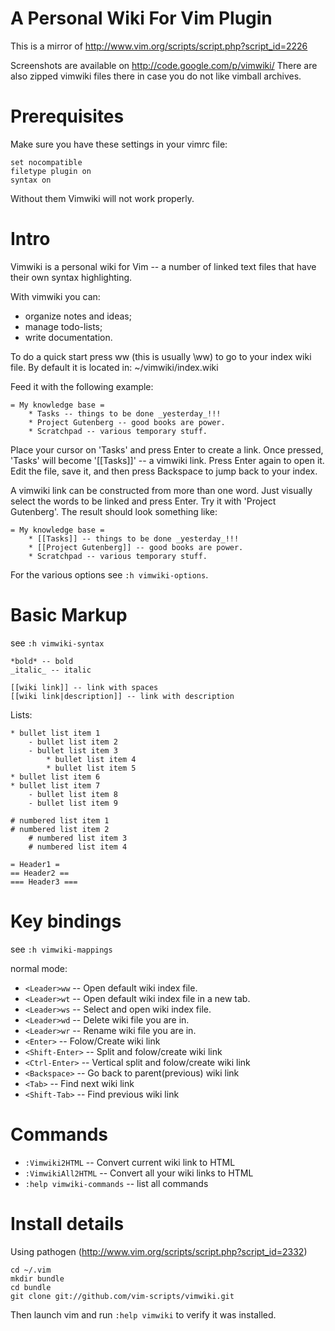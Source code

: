 A Personal Wiki For Vim Plugin
==============================================================================

This is a mirror of http://www.vim.org/scripts/script.php?script_id=2226

Screenshots are available on http://code.google.com/p/vimwiki/ 
There are also zipped vimwiki files there in case you do not like vimball archives.


Prerequisites
==============================================================================

Make sure you have these settings in your vimrc file: 

    set nocompatible
    filetype plugin on
    syntax on

Without them Vimwiki will not work properly.


Intro
==============================================================================
Vimwiki is a personal wiki for Vim -- a number of linked text files that have
their own syntax highlighting.

With vimwiki you can:

 * organize notes and ideas;
 * manage todo-lists;
 * write documentation.

To do a quick start press <Leader>ww (this is usually \ww) to go to your index
wiki file.  By default it is located in: 
    ~/vimwiki/index.wiki

Feed it with the following example:

    = My knowledge base =
        * Tasks -- things to be done _yesterday_!!!
        * Project Gutenberg -- good books are power.
        * Scratchpad -- various temporary stuff.

Place your cursor on 'Tasks' and press Enter to create a link.  Once pressed,
'Tasks' will become '[[Tasks]]' -- a vimwiki link.  Press Enter again to
open it.  Edit the file, save it, and then press Backspace to jump back to your
index.

A vimwiki link can be constructed from more than one word.  Just visually
select the words to be linked and press Enter.  Try it with 'Project
Gutenberg'.  The result should look something like:

    = My knowledge base =
        * [[Tasks]] -- things to be done _yesterday_!!!
        * [[Project Gutenberg]] -- good books are power.
        * Scratchpad -- various temporary stuff.

For the various options see `:h vimwiki-options`.


Basic Markup
==============================================================================
see `:h vimwiki-syntax`

    *bold* -- bold 
    _italic_ -- italic 

    [[wiki link]] -- link with spaces
    [[wiki link|description]] -- link with description

Lists:

    * bullet list item 1
        - bullet list item 2
        - bullet list item 3
            * bullet list item 4
            * bullet list item 5
    * bullet list item 6
    * bullet list item 7
        - bullet list item 8
        - bullet list item 9

    # numbered list item 1
    # numbered list item 2
        # numbered list item 3
        # numbered list item 4

    = Header1 =
    == Header2 ==
    === Header3 ===


Key bindings
==============================================================================
see `:h vimwiki-mappings`

normal mode: 

 * `<Leader>ww` -- Open default wiki index file. 
 * `<Leader>wt` -- Open default wiki index file in a new tab. 
 * `<Leader>ws` -- Select and open wiki index file. 
 * `<Leader>wd` -- Delete wiki file you are in. 
 * `<Leader>wr` -- Rename wiki file you are in. 
 * `<Enter>` -- Folow/Create wiki link 
 * `<Shift-Enter>` -- Split and folow/create wiki link 
 * `<Ctrl-Enter>` -- Vertical split and folow/create wiki link 
 * `<Backspace>` -- Go back to parent(previous) wiki link 
 * `<Tab>` -- Find next wiki link 
 * `<Shift-Tab>` -- Find previous wiki link 


Commands 
============================================================================== 

 * `:Vimwiki2HTML` -- Convert current wiki link to HTML 
 * `:VimwikiAll2HTML` -- Convert all your wiki links to HTML 
 * `:help vimwiki-commands` -- list all commands
 
Install details
============================================================================== 

Using pathogen (http://www.vim.org/scripts/script.php?script_id=2332)

    cd ~/.vim
    mkdir bundle
    cd bundle
    git clone git://github.com/vim-scripts/vimwiki.git

Then launch vim and run `:help vimwiki` to verify it was installed.
